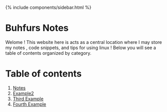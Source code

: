 
{% include components/sidebar.html %}

# Buhfurs Notes 

Welome ! This website here is acts as a central location where I may store my notes , code snippets, and tips for using linux ! Below you will see a table of contents organized by category. 


# Table of contents 


1. [Notes](notes.md)
2. [Example2](#example2)
3. [Third Example](#third-example)
4. [Fourth Example](#fourth-examplehttpwwwfourthexamplecom)

